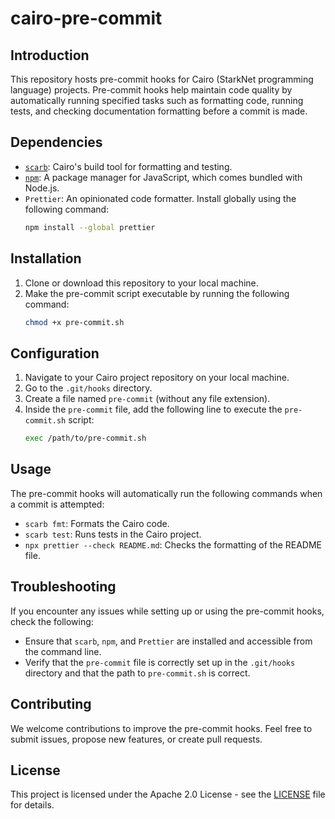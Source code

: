 # cairo-pre-commit

## Introduction

This repository hosts pre-commit hooks for Cairo (StarkNet programming language) projects. Pre-commit hooks help maintain code quality by automatically running specified tasks such as formatting code, running tests, and checking documentation formatting before a commit is made.

## Dependencies

- [`scarb`](https://docs.swmansion.com/scarb/download.html): Cairo's build tool for formatting and testing.
- [`npm`](https://docs.npmjs.com/downloading-and-installing-node-js-and-npm): A package manager for JavaScript, which comes bundled with Node.js.
- `Prettier`: An opinionated code formatter. Install globally using the following command:
  ```bash
  npm install --global prettier
  ```

## Installation

1. Clone or download this repository to your local machine.
2. Make the pre-commit script executable by running the following command:
   ```bash
   chmod +x pre-commit.sh
   ```

## Configuration

1. Navigate to your Cairo project repository on your local machine.
2. Go to the `.git/hooks` directory.
3. Create a file named `pre-commit` (without any file extension).
4. Inside the `pre-commit` file, add the following line to execute the `pre-commit.sh` script:
   ```bash
   exec /path/to/pre-commit.sh
   ```

## Usage

The pre-commit hooks will automatically run the following commands when a commit is attempted:

- `scarb fmt`: Formats the Cairo code.
- `scarb test`: Runs tests in the Cairo project.
- `npx prettier --check README.md`: Checks the formatting of the README file.

## Troubleshooting

If you encounter any issues while setting up or using the pre-commit hooks, check the following:

- Ensure that `scarb`, `npm`, and `Prettier` are installed and accessible from the command line.
- Verify that the `pre-commit` file is correctly set up in the `.git/hooks` directory and that the path to `pre-commit.sh` is correct.

## Contributing

We welcome contributions to improve the pre-commit hooks. Feel free to submit issues, propose new features, or create pull requests.

## License

This project is licensed under the Apache 2.0 License - see the [LICENSE](LICENSE) file for details.

